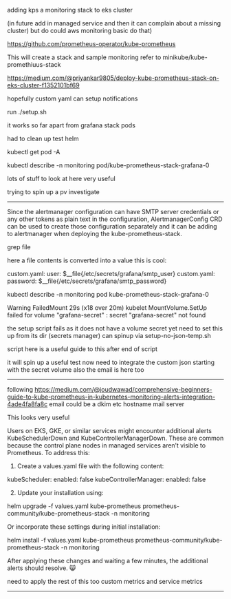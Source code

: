 adding kps a monitoring stack to eks cluster

(in future add in managed service and then it can complain about a missing cluster) but do could aws monitoring basic do that)



https://github.com/prometheus-operator/kube-prometheus



This will create a stack and sample monitoring refer to minikube/kube-promethiuus-stack




https://medium.com/@priyankar9805/deploy-kube-prometheus-stack-on-eks-cluster-f1352101bf69

hopefully custom yaml can setup notifications






run ./setup.sh

it works so far apart from grafana  stack pods

had to clean up test helm




kubectl get pod -A




kubectl describe -n monitoring pod/kube-prometheus-stack-grafana-0


lots of stuff to look at here very useful




trying to spin up a pv investigate


---


Since the alertmanager configuration can have SMTP server credentials or any other tokens as plain text in the configuration, AlertmanagerConfig CRD can be used to create those configuration separately and it can be adding to alertmanager when deploying the kube-prometheus-stack.


grep file

here a file contents is converted into a value this is cool:

custom.yaml:      user: $__file{/etc/secrets/grafana/smtp_user}
custom.yaml:      password: $__file{/etc/secrets/grafana/smtp_password}




kubectl describe -n monitoring pod kube-prometheus-stack-grafana-0




  Warning  FailedMount             29s (x18 over 20m)  kubelet                  MountVolume.SetUp failed for volume "grafana-secret" : secret "grafana-secret" not found


the setup script fails as it does not have a volume secret yet need to set this up from its dir (secrets manager) can spinup via setup-no-json-temp.sh

script here is  a useful guide to this after end of script

it will spin up a useful test now need to integrate the custom json starting with the secret volume also the email is here too



---




following
https://medium.com/@joudwawad/comprehensive-beginners-guide-to-kube-prometheus-in-kubernetes-monitoring-alerts-integration-4ade4fa8fa8c
email could be a dkim etc hostname mail server


This looks very useful





Users on EKS, GKE, or similar services might encounter additional alerts KubeSchedulerDown and KubeControllerManagerDown. These are common because the control plane nodes in managed services aren’t visible to Prometheus. To address this:
1. Create a values.yaml file with the following content:

kubeScheduler:
  enabled: false
kubeControllerManager:
  enabled: false

2. Update your installation using:

helm upgrade -f values.yaml kube-prometheus prometheus-community/kube-prometheus-stack -n monitoring

Or incorporate these settings during initial installation:

helm install -f values.yaml kube-prometheus prometheus-community/kube-prometheus-stack -n monitoring

After applying these changes and waiting a few minutes, the additional alerts should resolve. 😸



need to apply the rest of this too custom metrics and service metrics 

---









